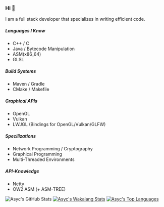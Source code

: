 ### Hi :wave:
I am a full stack developer that specializes in writing efficient code.

##### Languages I Know
* C++ / C
* Java / Bytecode Manipulation
* ASM(x86_64)
* GLSL

##### Build Systems
* Maven / Gradle
* CMake / Makefile

##### Graphical APIs
* OpenGL
* Vulkan
* LWJGL (Bindings for OpenGL/Vulkan/GLFW)

##### Specilizations
* Network Programming / Cryptography
* Graphical Programming
* Multi-Threaded Environments

##### API-Knowledge
* Netty
* OW2 ASM (+ ASM-TREE)

![Asyc's GitHub Stats](https://github-readme-stats.vercel.app/api?username=asyc&show_icons=true&count_private=true&theme=cobalt&include_all_commits=true&custom_title=GitHub%20Stats) [![Asyc's Wakalang Stats](https://github-readme-stats.vercel.app/api/wakatime?username=@Asyc&theme=cobalt&custom_title=Weekly%20Statistics)](https://github.com/anuraghazra/github-readme-stats)
[![Asyc's Top Languages](https://github-readme-stats.vercel.app/api/top-langs/?username=asyc&layout=compact&theme=cobalt)](https://github.com/anuraghazra/github-readme-stats)

